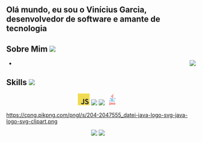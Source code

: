 <h2>Olá mundo, eu sou o Vinícius Garcia, desenvolvedor de software e amante de tecnologia</h2>
<h2> Sobre Mim <img src = "https://media.giphy.com/media/IbgaMPs8P7Y4hQe6yh/giphy.gif" width = 50px></h2>
<img align="right" height="200em" src="https://github.com/ViiniGarcia/Config/blob/98c8d4ab9ae4c55282cafb474768595942001103/image_profile.png"/>
  
- 
<!--https://github.com/devicons/devicon/blob/master/icons/javascript/javascript-original.svg-->

<h2> Skills <img src = "https://media2.giphy.com/media/QssGEmpkyEOhBCb7e1/giphy.gif?cid=ecf05e47a0n3gi1bfqntqmob8g9aid1oyj2wr3ds3mg700bl&rid=giphy.gif" width = 32px> </h2>
<div align = "center">
  <img width ='32px' src ='https://github.com/devicons/devicon/blob/2ae2a900d2f041da66e950e4d48052658d850630/icons/javascript/javascript-original.svg'>
  <img width ='32px' src ='https://raw.githubusercontent.com/rahulbanerjee26/githubAboutMeGenerator/main/icons/css.svg'>
  <img width ='32px' src ='https://raw.githubusercontent.com/rahulbanerjee26/githubAboutMeGenerator/main/icons/html.svg'>
  <img width ='32px' src ='https://github.com/devicons/devicon/blob/2ae2a900d2f041da66e950e4d48052658d850630/icons/java/java-original-wordmark.svg'>
</div>

https://cpng.pikpng.com/pngl/s/204-2047555_datei-java-logo-svg-java-logo-svg-clipart.png

<div align="center">
  <img height ='200px' src="https://github-readme-stats.vercel.app/api/top-langs/?username=ViiniGarcia&theme=tokyonight"></img>
  <img height ='200px' src="https://github-readme-stats.vercel.app/api?username=ViiniGarcia&show_icons=true&locale=en&count_private=true&hide_rank=true&custom_title=My%20GitHub%20Stats&disable_animations=true&theme=tokyonight"></img>
</div>

<!--
**ViiniGarcia/ViiniGarcia** is a ✨ _special_ ✨ repository because its `README.md` (this file) appears on your GitHub profile.

Here are some ideas to get you started:

- 🔭 I’m currently working on ...
- 🌱 I’m currently learning ...
- 👯 I’m looking to collaborate on ...
- 🤔 I’m looking for help with ...
- 💬 Ask me about ...
- 📫 How to reach me: ...
- 😄 Pronouns: ...
- ⚡ Fun fact: ...
-->

